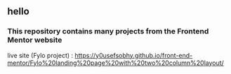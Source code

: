 ## hello
### This repository contains many projects from the Frontend Mentor website
live site (Fylo project) : https://y0usefsobhy.github.io/front-end-mentor/Fylo%20landing%20page%20with%20two%20column%20layout/
